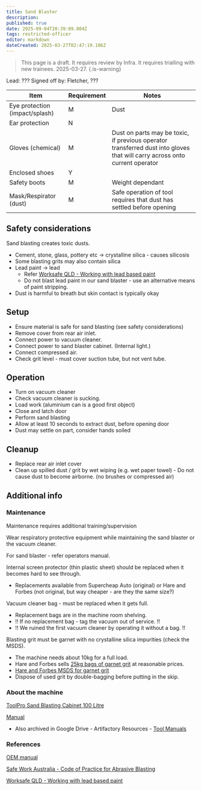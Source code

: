 ```yaml
---
title: Sand Blaster
description: 
published: true
date: 2025-09-04T20:39:09.804Z
tags: restricted-officer
editor: markdown
dateCreated: 2025-03-27T02:47:19.106Z
---
```


> This page is a draft.
> It requires review by Infra.
> It requires trialling with new trainees.
> 2025-03-27.
{.is-warning}

Lead: ???
Signed off by: Fletcher, ???

| Item                           | Requirement | Notes |
| ------------------------------ | ----------- | - |
| Eye protection (impact/splash) | M           | Dust                                                                                                                       |
| Ear protection                 | N           |                                                                                                                            |
| Gloves (chemical)              | M           | Dust on parts may be toxic, if previous operator transferred dust into gloves that will carry across onto current operator |
| Enclosed shoes                 | Y           |                                                                                                                            |
| Safety boots                   | M           | Weight dependant                                                                                                           |
| Mask/Respirator (dust)         | M           | Safe operation of tool requires that dust has settled before opening                                                       |

## Safety considerations

Sand blasting creates toxic dusts.
* Cement, stone, glass, pottery etc -> crystalline silica - causes silicosis
* Some blasting grits may also contain silica
* Lead paint -> lead
  * Refer [Worksafe QLD - Working with lead based paint](https://www.worksafe.qld.gov.au/safety-and-prevention/hazards/hazardous-exposures/lead/working-with-lead-based-paint)
  * Do not blast lead paint in our sand blaster - use an alternative means of paint stripping.
* Dust is harmful to breath but skin contact is typically okay

## Setup

* Ensure material is safe for sand blasting (see safety considerations)
* Remove cover from rear air inlet.
* Connect power to vacuum cleaner.
* Connect power to sand blaster cabinet. (Internal light.)
* Connect compressed air.
* Check grit level - must cover suction tube, but not vent tube.

## Operation

* Turn on vacuum cleaner
* Check vacuum cleaner is sucking.
* Load work (aluminium can is a good first object)
* Close and latch door
* Perform sand blasting
* Allow at least 10 seconds to extract dust, before opening door
* Dust may settle on part, consider hands soiled

## Cleanup

* Replace rear air inlet cover
* Clean up spilled dust / grit by wet wiping (e.g. wet paper towel) - Do not cause dust to become airborne. (no brushes or compressed air)

## Additional info

### Maintenance

Maintenance requires additional training/supervision

Wear respiratory protective equipment while maintaining the sand blaster or the vacuum cleaner.

For sand blaster - refer operators manual.

Internal screen protector (thin plastic sheet) should be replaced when it becomes hard to see through.
* Replacements available from Supercheap Auto (original) or Hare and Forbes (not original, but way cheaper - are they the same size?)

Vacuum cleaner bag - must be replaced when it gets full.

* Replacement bags are in the machine room shelving.
* !! If no replacement bag - tag the vacuum out of service. !!
* !! We ruined the first vacuum cleaner by operating it without a bag. !!

Blasting grit must be garnet with no crystalline silica impurities (check the MSDS).

* The machine needs about 10kg for a full load.
* Hare and Forbes sells [25kg bags of garnet grit](https://www.machineryhouse.com.au/sandblasting-beads) at reasonable prices.
* [Hare and Forbes MSDS for garnet grit](https://images.machineryhouse.com.au/products/S296/PDF/Garnet%20_Hare%20_%20Forbes__1687470138.pdf)
* Dispose of used grit by double-bagging before putting in the skip.

### About the machine

[ToolPro Sand Blasting Cabinet 100 Litre](https://www.supercheapauto.com.au/p/toolpro-toolpro-sand-blasting-cabinet-100-litre/394020.html)

[Manual](https://www.supercheapauto.com.au/on/demandware.static/-/Library-Sites-supercheap-shared-library/default/dw2aa8642a/productsheets/394020.pdf)
* Also archived in Google Drive - Artifactory Resources - [Tool Manuals](https://drive.google.com/open?id=11565Q_PLQ8xoMX4iPwJlAQk2xVaQECWi&usp=drive_fs)

### References

[OEM manual](https://www.supercheapauto.com.au/on/demandware.static/-/Library-Sites-supercheap-shared-library/default/dw2aa8642a/productsheets/394020.pdf)

[Safe Work Australia - Code of Practice for Abrasive Blasting](https://www.safeworkaustralia.gov.au/system/files/documents/1702/abrasive_blasting2.pdf)

[Worksafe QLD - Working with lead based paint](https://www.worksafe.qld.gov.au/safety-and-prevention/hazards/hazardous-exposures/lead/working-with-lead-based-paint)